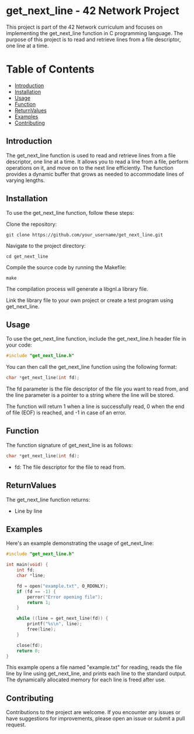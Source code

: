 # get_next_line - 42 Network Project

This project is part of the 42 Network curriculum and focuses on implementing the get_next_line function in C programming language. The purpose of this project is to read and retrieve lines from a file descriptor, one line at a time.

# Table of Contents
- [Introduction](#introduction)
- [Installation](#installation)
- [Usage](#usage)
- [Function](#function)
- [ReturnValues](#returnValues)
- [Examples](#examples)
- [Contributing](#contributing)

## Introduction
The get_next_line function is used to read and retrieve lines from a file descriptor, one line at a time. It allows you to read a line from a file, perform operations on it, and move on to the next line efficiently. The function provides a dynamic buffer that grows as needed to accommodate lines of varying lengths.

## Installation
To use the get_next_line function, follow these steps:

Clone the repository:
```
git clone https://github.com/your_username/get_next_line.git
```
Navigate to the project directory:
```
cd get_next_line
```
Compile the source code by running the Makefile:
```
make
```
The compilation process will generate a libgnl.a library file.

Link the library file to your own project or create a test program using get_next_line.

## Usage
To use the get_next_line function, include the get_next_line.h header file in your code:
```c
#include "get_next_line.h"
```
You can then call the get_next_line function using the following format:
```c
char *get_next_line(int fd);
```
The fd parameter is the file descriptor of the file you want to read from, and the line parameter is a pointer to a string where the line will be stored.

The function will return 1 when a line is successfully read, 0 when the end of file (EOF) is reached, and -1 in case of an error.

## Function
The function signature of get_next_line is as follows:
```c
char *get_next_line(int fd);
```
* fd: The file descriptor for the file to read from.
## ReturnValues
The get_next_line function returns:

* Line by line
## Examples
Here's an example demonstrating the usage of get_next_line:
```c
#include "get_next_line.h"

int main(void) {
    int fd;
    char *line;

    fd = open("example.txt", O_RDONLY);
    if (fd == -1) {
        perror("Error opening file");
        return 1;
    }

    while ((line = get_next_line(fd)) {
        printf("%s\n", line);
        free(line);
    }

    close(fd);
    return 0;
}
```
This example opens a file named "example.txt" for reading, reads the file line by line using get_next_line, and prints each line to the standard output. The dynamically allocated memory for each line is freed after use.

## Contributing
Contributions to the project are welcome. If you encounter any issues or have suggestions for improvements, please open an issue or submit a pull request.
